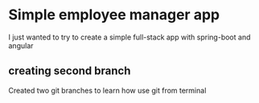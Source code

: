 # Simple employee manager app
I just wanted to try to create a simple full-stack app with spring-boot and angular

## creating second branch
Created two git branches to learn how use git from terminal
